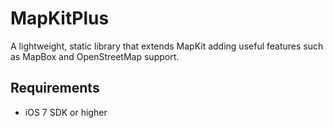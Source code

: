 # MapKitPlus

A lightweight, static library that extends MapKit adding useful features such as MapBox and OpenStreetMap support.

## Requirements
- iOS 7 SDK or higher
